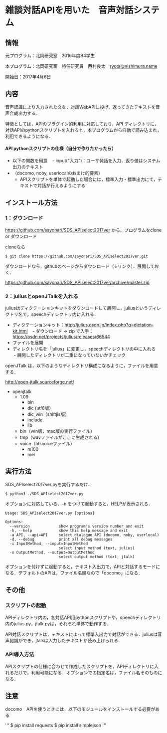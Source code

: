 # 雑談対話APIを用いた　音声対話システム
## 情報
元プログラム：北岡研究室　2016年度B4学生

本プログラム：北岡研究室　特任研究員　西村良太　ryota@nishimura.name

開始日：2017年4月6日

## 内容
音声認識により入力された文を，対話WebAPIに投げ，返ってきたテキストを音声合成出力する．

特徴としては，APIのプラグイン的利用に対応しており，API ディレクトリに，対話APIのpythonスクリプトを入れると，本プログラムから自動で読み込まれ，利用できるようになる．

#### API pythonスクリプトの仕様（自分で作りたかったら）
- 以下の関数を用意
    - input("入力")：ユーザ発話を入力．返り値はシステム出力のテキスト
- （docomo, noby, userlocalのおまけ的要素）
    - APIスクリプトを単体で起動した場合には，標準入力・標準出力にて，テキストで対話が行えるようにする

## インストール方法
### 1：ダウンロード
https://github.com/sayonari/SDS_APIselect2017ver から，プログラムをclone or ダウンロード

cloneなら

`$ git clone https://github.com/sayonari/SDS_APIselect2017ver.git`


ダウンロードなら，githubのページからダウンロード（↓リンク）．展開しておく．

https://github.com/sayonari/SDS_APIselect2017ver/archive/master.zip

### 2：juliusとopenJTalkを入れる
juliusはディクテーションキットをダウンロードして展開し，juliusというディレクトリ名で，speechディレクトリ内に入れる．

- ディクテーションキット：http://julius.osdn.jp/index.php?q=dictation-kit.html
    - ダウンロード → zip で入手：https://osdn.net/projects/julius/releases/66544
- ファイルを展開
- ディレクトリ名を「julius」に変更し，speechディレクトリの中に入れる
    - 展開したディレクトリが二重になっていないかチェック

openJTalk は，以下のようなディレクトリ構成になるように，ファイルを用意する．

http://open-jtalk.sourceforge.net/


- openjtalk
    - 1.09
        - bin
        - dic (utf8版）
        - dic_win（shiftjis版）
        - include
        - lib
    - bin（win版，mac版の実行ファイル）
    - tmp（wavファイルがここに生成される）
    - voice（htsvoiceファイル）
        - m100
        - mei

## 実行方法
SDS_APIselect2017ver.pyを実行するだけ．

`$ python3 ./SDS_APIselect2017ver.py`

オプションに対応している．`-h` をつけて起動すると，HELPが表示される．

```
Usage: SDS_APIselect2017ver.py [options]

Options:
  --version             show program's version number and exit
  -h, --help            show this help message and exit
  -a API, --api=API     select dialogue API (docomo, noby, userlocal)
  -d, --debug           print all debug messages
  -i InputMethod, --input=InputMethod
                        select input method (text, julius)
  -o OutputMethod, --output=OutputMethod
                        select output method (text, jtalk)
```

オプションを付けずに起動すると，テキスト入出力で，APIと対話するモードになる．デフォルトのAPIは，ファイル名順なので「docomo」になる．

## その他
### スクリプトの起動
APIディレクトリ内の，各対話API用pythonスクリプトや，speechディレクトリ内のjulius.py，jtalk.pyは，それぞれ単体で動作する．

API対話スクリプトは，テキストによって標準入出力で対話ができる．juliusは音声認識ができ，jtalkは入力したテキストが読み上げられる．

### API導入方法
APIスクリプトの仕様に合わせて作成したスクリプトを，APIディレクトリに入れるだけで，利用可能になる．オプションでの指定名は，ファイル名そのものになる．



## 注意
docomo　APIを使うときには，以下のモジュールをインストールする必要がある

'''
$ pip install requests
$ pip install simplejson
'''

